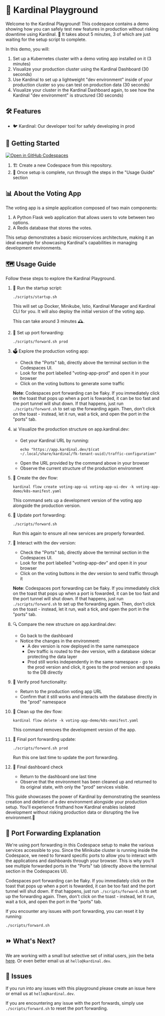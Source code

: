 # 🎡 Kardinal Playground

Welcome to the Kardinal Playground! This codespace contains a demo showing how you can safely test new features in production without risking downtime using Kardinal. 🚀 It takes about 5 minutes, 3 of which are just waiting for the setup script to complete.


In this demo, you will:
1. Set up a Kubernetes cluster with a demo voting app installed on it (3 minutes)
2. Visualize your production cluster using the Kardinal Dashboard (30 seconds)
3. Use Kardinal to set up a lightweight "dev environment" inside of your production cluster so you can test on production data (30 seconds)
4. Visualize your cluster in the Kardinal Dashboard again, to see how the Kardinal "dev environment" is structured (30 seconds)

## 🛠 Features

- 🐦 Kardinal: Our developer tool for safely developing in prod

## 🚀 Getting Started

[![Open in GitHub Codespaces](https://github.com/codespaces/badge.svg)](https://github.com/codespaces/new?hide_repo_select=true&ref=main&repo=818205437&skip_quickstart=true&machine=standardLinux32gb&devcontainer_path=.devcontainer%2Fdevcontainer.json)

1. 🏗 Create a new Codespace from this repository.
2. 🎉 Once setup is complete, run through the steps in the "Usage Guide" section

## 📊 About the Voting App

The voting app is a simple application composed of two main components:

1. A Python Flask web application that allows users to vote between two options.
2. A Redis database that stores the votes.

This setup demonstrates a basic microservices architecture, making it an ideal example for showcasing Kardinal's capabilities in managing development environments.

## 🗺 Usage Guide

Follow these steps to explore the Kardinal Playground.

1. 🏁 Run the startup script:
   ```
   ./scripts/startup.sh
   ```
   This will set up Docker, Minikube, Istio, Kardinal Manager and Kardinal CLI for you. It will
   also deploy the initial version of the voting app.

   This can take around 3 minutes 🕰️.

1. 🔗 Set up port forwarding:
   ```
   ./scripts/forward.sh prod
   ```

1. 🗳 Explore the production voting app:
   - Check the "Ports" tab, directly above the terminal section in the Codespaces UI.
   - Look for the port labelled "voting-app-prod" and open it in your browser
   - Click on the voting buttons to generate some traffic
  
   **Note**: Codespaces port forwarding can be flaky. If you immediately click on the toast that pops up when a port is fowarded, it can be too fast and the port tunnel will shut down. If that happens, just run `./scripts/forward.sh` to set up the forwarding again. Then, don't click on the toast - instead, let it run, wait a tick, and open the port in the "ports" tab.

1. 📊 Visualize the production structure on app.kardinal.dev:
   - Get your Kardinal URL by running:
     ```
     echo "https://app.kardinal.dev/$(cat ~/.local/share/kardinal/fk-tenant-uuid)/traffic-configuration"
     ```
   - Open the URL provided by the command above in your browser
   - Observe the current structure of the production environment

1. 🔧 Create the dev flow:
   ```
   kardinal flow create voting-app-ui voting-app-ui-dev -k voting-app-demo/k8s-manifest.yaml
   ```
   This command sets up a development version of the voting app alongside the production version.

1. 🔄 Update port forwarding:
   ```
   ./scripts/forward.sh
   ```
   Run this again to ensure all new services are properly forwarded.

1. 🧪 Interact with the dev version:
   - Check the "Ports" tab, directly above the terminal section in the Codespaces UI.
   - Look for the port labelled "voting-app-dev" and open it in your browser
   - Click on the voting buttons in the dev version to send traffic through it
   
   **Note**: Codespaces port forwarding can be flaky. If you immediately click on the toast that pops up when a port is fowarded, it can be too fast and the port tunnel will shut down. If that happens, just run `./scripts/forward.sh` to set up the forwarding again. Then, don't click on the toast - instead, let it run, wait a tick, and open the port in the "ports" tab.   


1. 🔍 Compare the new structure on app.kardinal.dev:
   - Go back to the dashboard
   - Notice the changes in the environment:
     - A dev version is now deployed in the same namespace
     - Dev traffic is routed to the dev version, with a database sidecar protecting the data layer
     - Prod still works independently in the same namespace - go to the prod version and click, it goes to the prod version and speaks to the DB directly

1. 🔄 Verify prod functionality:
    - Return to the production voting app URL
    - Confirm that it still works and interacts with the database directly in the "prod" namespace

1. 🧹 Clean up the dev flow:
    ```
    kardinal flow delete -k voting-app-demo/k8s-manifest.yaml
    ```
    This command removes the development version of the app.

1. 🔄 Final port forwarding update:
    ```
    ./scripts/forward.sh prod
    ```
    Run this one last time to update the port forwarding.

1. 🔎 Final dashboard check
    - Return to the dashboard one last time
    - Observe that the environment has been cleaned up and returned to its original state, with only the "prod" services visible.

This guide showcases the power of Kardinal by demonstrating the seamless creation and deletion of a dev environment alongside your production setup. You'll experience firsthand how Kardinal enables isolated development without risking production data or disrupting the live environment.🚀

## 🔗 Port Forwarding Explanation

We're using port forwarding in this Codespace setup to make the various services accessible to you. Since the Minikube cluster is running inside the Codespace, we need to forward specific ports to allow you to interact with the applications and dashboards through your browser. This is why you'll see multiple forwarded ports in the "Ports" tab (directly above the terminal section in the Codespaces UI).

Codespaces port forwarding can be flaky. If you immediately click on the toast that pops up when a port is fowarded, it can be too fast and the port tunnel will shut down. If that happens, just run `./scripts/forward.sh` to set up the forwarding again. Then, don't click on the toast - instead, let it run, wait a tick, and open the port in the "ports" tab.


If you encounter any issues with port forwarding, you can reset it by running:
```
./scripts/forward.sh
```

## ⏩ What's Next?

We are working with a small but selective set of initial users, join the beta [here](https://kardinal.dev/?utm_source=github). Or even better email us at `hello@kardinal.dev`.

## 🐛 Issues

If you run into any issues with this playground please create an issue here or email us at `hello@kardinal.dev`.

If you are encountering any issue with the port forwards, simply use `./scripts/forward.sh` to reset the port forwarding.

